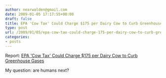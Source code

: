 ```yaml
---
author: nearwalden@gmail.com
date: 2009-01-05 17:17:55+00:00
draft: false
title: EPA 'Cow Tax' Could Charge $175 per Dairy Cow to Curb Greenhouse Gases
type: post
url: /2009/01/05/epa-cow-tax-could-charge-175-per-dairy-cow-to-curb-greenhouse-gases/
categories:
- posts
---
```


Report:  [EPA 'Cow Tax' Could Charge $175 per Dairy Cow to Curb Greenhouse Gases](http://www.businessandmedia.org/articles/2008/20081230165231.aspx)





My question:  are humans next?



